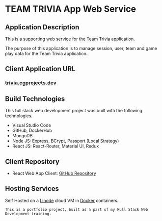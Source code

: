 # TEAM TRIVIA App Web Service

## Application Description
This is a supporting web service for the Team Trivia application.

The purpose of this application is to manage session, user, team and game play data for the Team Trivia application.

## Client Application URL
### [trivia.cgprojects.dev](https://tivia.cgprojects.dev)

## Build Technologies
This full stack web development project was built with the following technologies.

- Visual Studio Code
- GitHub, DockerHub
- MongoDB
- Node JS: Express, BCrypt, Passport (Local Strategy)
- React JS: React-Router, Material UI, Redux

## Client Repository
- React Web App Client: [GitHub Repository](https://github.com/c-garraway/trivia-client)

## Hosting Services

Self Hosted on a [Linode](https://www.linode.com/) cloud VM in [Docker](https://www.docker.com/) containers.

`This is a portfolio project, built as a part of my Full Stack Web Development training.`

